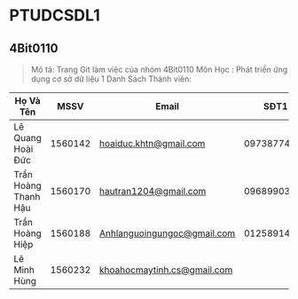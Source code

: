 # PTUDCSDL1
## 4Bit0110
 > Mô tả: Trang Git làm việc của nhóm 4Bit0110
 > Môn Học : Phát triển ứng dụng cơ sở dữ liệu 1
Danh Sách Thành viên:

|Họ Và Tên	            |MSSV	         |Email	                           |SĐT1          |
|-----------------------|--------------|---------------------------------|--------------|
|Lê Quang Hoài Đức	    |1560142	     |hoaiduc.khtn@gmail.com	         |0973877428    |
|Trần Hoàng Thanh Hậu   |1560170	     |hautran1204@gmail.com	           |0968990372    |
|Trần Hoàng Hiệp        |1560188	     |Anhlanguoingungoc@gmail.com	     |01258914360   |
|Lê Minh Hùng	          |1560232	     |khoahocmaytinh.cs@gmail.com	     |              |
